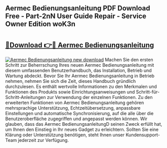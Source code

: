## Aermec Bedienungsanleitung PDF Download Free - Part-2nN User Guide Repair - Service Owner Edition woK3n

# <h2><a href="http://df2wus.blite.top/?on=Aermec+Bedienungsanleitung">🔗Download 👉🔴 Aermec Bedienungsanleitung</a></h2>

[![Aermec Bedienungsanleitung new download](https://i.imgur.com/lujVjoI.png)](http://df2wus.blite.top/?on=Aermec+Bedienungsanleitung)
Machen Sie den ersten Schritt zur Beherrschung Ihres neuen Aermec Bedienungsanleitung mit diesem umfassenden Benutzerhandbuch, das Installation, Betrieb und Wartung abdeckt. Bevor Sie Ihr Aermec Bedienungsanleitung in Betrieb nehmen, nehmen Sie sich die Zeit, dieses Handbuch gründlich durchzulesen. Es enthält wertvolle Informationen zu den Merkmalen und Funktionen des Produkts sowie Einrichtungsanweisungen und Schritt-für-Schritt-Anleitungen zur Verwendung der einzelnen Funktionen. Zu den erweiterten Funktionen von Aermec Bedienungsanleitung gehören mehrsprachige Unterstützung, Echtzeitübersetzung, anpassbare Einstellungen und automatische Synchronisierung, auf die alle über die Benutzeroberfläche zugegriffen und angepasst werden können. Wir glauben, dass das Aermec BedienungsanleitungD seinen Zweck erfüllt hat, um Ihnen den Einstieg in Ihr neues Gadget zu erleichtern. Sollten Sie eine Klärung oder Unterstützung benötigen, steht Ihnen unser Kundensupport-Team jederzeit zur Verfügung.
